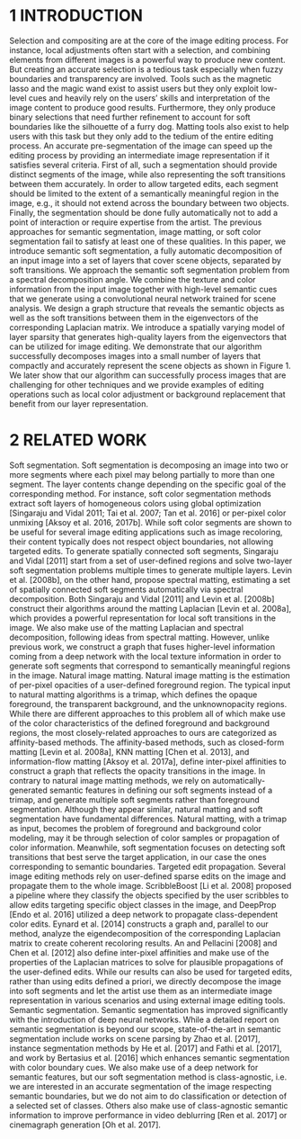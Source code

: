 # 1 INTRODUCTION
  Selection and compositing are at the core of the image editing process. For instance, local adjustments often start with a selection, and combining elements from different images is a powerful way to produce new content. But creating an accurate selection is a tedious task especially when fuzzy boundaries and transparency are involved. Tools such as the magnetic lasso and the magic wand exist to assist users but they only exploit low-level cues and heavily rely on the users’ skills and interpretation of the image content to produce good results. Furthermore, they only produce binary selections that need further refinement to account for soft boundaries like the silhouette of a furry dog. Matting tools also exist to help users with this task but they only add to the tedium of the entire editing process.
  An accurate pre-segmentation of the image can speed up the editing process by providing an intermediate image representation if it satisfies several criteria. First of all, such a segmentation should provide distinct segments of the image, while also representing the soft transitions between them accurately. In order to allow targeted edits, each segment should be limited to the extent of a semantically meaningful region in the image, e.g., it should not extend across the boundary between two objects. Finally, the segmentation should be done fully automatically not to add a point of interaction or require expertise from the artist. The previous approaches for semantic segmentation, image matting, or soft color segmentation fail to satisfy at least one of these qualities. In this paper, we introduce semantic soft segmentation, a fully automatic decomposition of an input image into a set of layers that cover scene objects, separated by soft transitions.
  We approach the semantic soft segmentation problem from a spectral decomposition angle. We combine the texture and color information from the input image together with high-level semantic cues that we generate using a convolutional neural network trained for scene analysis. We design a graph structure that reveals the semantic objects as well as the soft transitions between them in the eigenvectors of the corresponding Laplacian matrix. We introduce a spatially varying model of layer sparsity that generates high-quality layers from the eigenvectors that can be utilized for image editing.
  We demonstrate that our algorithm successfully decomposes images into a small number of layers that compactly and accurately represent the scene objects as shown in Figure 1. We later show that our algorithm can successfully process images that are challenging for other techniques and we provide examples of editing operations such as local color adjustment or background replacement that benefit from our layer representation.
# 2 RELATED WORK
  Soft segmentation. Soft segmentation is decomposing an image into two or more segments where each pixel may belong partially to more than one segment. The layer contents change depending on the specific goal of the corresponding method. For instance, soft color segmentation methods extract soft layers of homogeneous colors using global optimization [Singaraju and Vidal 2011; Tai et al. 2007; Tan et al. 2016] or per-pixel color unmixing [Aksoy et al. 2016, 2017b]. While soft color segments are shown to be useful for several image editing applications such as image recoloring, their content typically does not respect object boundaries, not allowing targeted edits. To generate spatially connected soft segments, Singaraju and Vidal [2011] start from a set of user-defined regions and solve two-layer soft segmentation problems multiple times to generate multiple layers. Levin et al. [2008b], on the other hand, propose spectral matting, estimating a set of spatially connected soft segments automatically via spectral decomposition. Both Singaraju and Vidal [2011] and Levin et al. [2008b] construct their algorithms around the matting Laplacian [Levin et al. 2008a], which provides a powerful representation for local soft transitions in the image. We also make use of the matting Laplacian and spectral decomposition, following ideas from spectral matting. However, unlike previous work, we construct a graph that fuses higher-level information coming from a deep network with the local texture information in order to generate soft segments that correspond to semantically meaningful regions in the image.
  Natural image matting. Natural image matting is the estimation of per-pixel opacities of a user-defined foreground region. The typical input to natural matting algorithms is a trimap, which defines the opaque foreground, the transparent background, and the unknownopacity regions. While there are different approaches to this problem all of which make use of the color characteristics of the defined foreground and background regions, the most closely-related approaches to ours are categorized as affinity-based methods. The affinity-based methods, such as closed-form matting [Levin et al. 2008a], KNN matting [Chen et al. 2013], and information-flow matting [Aksoy et al. 2017a], define inter-pixel affinities to construct a graph that reflects the opacity transitions in the image. In contrary to natural image matting methods, we rely on automatically-generated semantic features in defining our soft segments instead of a trimap, and generate multiple soft segments rather than foreground segmentation. Although they appear similar, natural matting and soft segmentation have fundamental differences. Natural matting, with a trimap as input, becomes the problem of foreground and background color modeling, may it be through selection of color samples or propagation of color information. Meanwhile, soft segmentation focuses on detecting soft transitions that best serve the target application, in our case the ones corresponding to semantic boundaries.
  Targeted edit propagation. Several image editing methods rely on user-defined sparse edits on the image and propagate them to the whole image. ScribbleBoost [Li et al. 2008] proposed a pipeline where they classify the objects specified by the user scribbles to allow edits targeting specific object classes in the image, and DeepProp [Endo et al. 2016] utilized a deep network to propagate class-dependent color edits. Eynard et al. [2014] constructs a graph and, parallel to our method, analyze the eigendecomposition of the corresponding Laplacian matrix to create coherent recoloring results. An and Pellacini [2008] and Chen et al. [2012] also define inter-pixel affinities and make use of the properties of the Laplacian matrices to solve for plausible propagations of the user-defined edits. While our results can also be used for targeted edits, rather than using edits defined a priori, we directly decompose the image into soft segments and let the artist use them as an intermediate image representation in various scenarios and using external image editing tools.
  Semantic segmentation. Semantic segmentation has improved significantly with the introduction of deep neural networks. While a detailed report on semantic segmentation is beyond our scope, state-of-the-art in semantic segmentation include works on scene parsing by Zhao et al. [2017], instance segmentation methods by He et al. [2017] and Fathi et al. [2017], and work by Bertasius et al. [2016] which enhances semantic segmentation with color boundary cues. We also make use of a deep network for semantic features, but our soft segmentation method is class-agnostic, i.e. we are interested in an accurate segmentation of the image respecting semantic boundaries, but we do not aim to do classification or detection of a selected set of classes. Others also make use of class-agnostic semantic information to improve performance in video deblurring [Ren et al. 2017] or cinemagraph generation [Oh et al. 2017].
